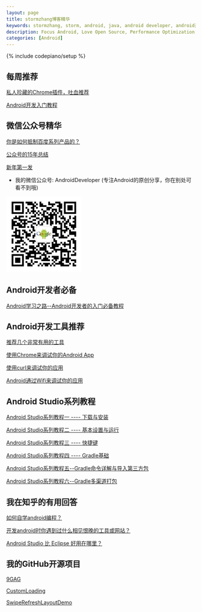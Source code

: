 ```yaml
---
layout: page
title: stormzhang博客精华
keywords: stormzhang, storm, android, java, android developer, android开发, android技术分享, performance
description: Focus Android, Love Open Source, Performance Optimization, Coding now
categories: [Android]
---
```

{% include codepiano/setup %}

## 每周推荐

[私人珍藏的Chrome插件，吐血推荐](http://stormzhang.com/devtools/2016/01/15/google-chrome-extension/)

[Android开发入门教程](http://e.jikexueyuan.com/android.html?hmsr=stormzhang_index_word_12.07)

## 微信公众号精华

[你是如何抵制百度系列产品的？](http://mp.weixin.qq.com/s?__biz=MzA4NTQwNDcyMA==&mid=402031205&idx=1&sn=15fdc90da554717debe1f84ab5749483&scene=23&srcid=0113v8SA36990IU7cIVdBnhD#rd)

[公众号的15年总结](http://mp.weixin.qq.com/s?__biz=MzA4NTQwNDcyMA==&mid=402003448&idx=1&sn=4bae6f223bac0f8dcd2b876cfbb1bb83#rd)

[新年第一发](http://mp.weixin.qq.com/s?__biz=MzA4NTQwNDcyMA==&mid=401954661&idx=1&sn=6a83a3fc68f2c9818527723d8895577b#rd)

* 我的微信公众号: AndroidDeveloper (专注Android的原创分享，你在别处可看不到哦)

<img src="/image/weixinpublic.jpg" />

## Android开发者必备

[Android学习之路--Android开发者的入门必备教程](/android/2014/07/07/learn-android-from-rookie/)

<!-- <a href="http://m.jianxun.io/event/2?from=stormzhang"><img src="http://www.jianxun.io/ad/20151101/eventno2-stormzhang-banner.png" /></a> -->

## Android开发工具推荐

[推荐几个非常有用的工具](http://stormzhang.com/android/2015/05/26/android-tools/)

[使用Chrome来调试你的Android App](http://stormzhang.com/android/2015/03/05/android-debug-use-chrome/)

[使用curl来调试你的应用](http://stormzhang.com/devtools/2014/11/07/use-curl-debug/)

[Android通过Wifi来调试你的应用](http://stormzhang.com/android/2014/08/27/adb-over-wifi/)

## Android Studio系列教程

[Android Studio系列教程一 ---- 下载与安装](http://stormzhang.com/devtools/2014/11/25/android-studio-tutorial1/)

[Android Studio系列教程二 ---- 基本设置与运行](http://stormzhang.com/devtools/2014/11/28/android-studio-tutorial2/)

[Android Studio系列教程三 ---- 快捷键](http://stormzhang.com/devtools/2014/12/09/android-studio-tutorial3/)

[Android Studio系列教程四 ---- Gradle基础](http://stormzhang.com/devtools/2014/12/18/android-studio-tutorial4/)

[Android Studio系列教程五--Gradle命令详解与导入第三方包](http://stormzhang.com/devtools/2015/01/05/android-studio-tutorial5/)

[Android Studio系列教程六--Gradle多渠道打包](http://stormzhang.com/devtools/2015/01/15/android-studio-tutorial6/)

## 我在知乎的有用回答

[如何自学android编程？](http://www.zhihu.com/question/26417244)

[开发android时你遇到过什么相见恨晚的工具或网站？](http://www.zhihu.com/question/27140400/answer/35480412)

[Android Studio 比 Eclipse 好用在哪里？](http://www.zhihu.com/question/21534929/answer/34488828)

## 我的GitHub开源项目

[9GAG](https://github.com/stormzhang/9GAG)

[CustomLoading](https://github.com/stormzhang/CustomLoading)

[SwipeRefreshLayoutDemo](https://github.com/stormzhang/SwipeRefreshLayoutDemo)

<br />

<div id="comment-hook">
<!-- 多说评论框 start -->
	<div class="ds-thread" data-thread-key="88888" data-title="{{ page.title }}" data-url="http://stormzhang.com{{ page.url }}"></div>
<!-- 多说评论框 end -->
<!-- 多说公共JS代码 start (一个网页只需插入一次) -->
<script type="text/javascript">
var duoshuoQuery = {short_name:"stormzhang"};
	(function() {
		var ds = document.createElement('script');
		ds.type = 'text/javascript';ds.async = true;
		ds.src = (document.location.protocol == 'https:' ? 'https:' : 'http:') + '//static.duoshuo.com/embed.js';
		ds.charset = 'UTF-8';
		(document.getElementsByTagName('head')[0] 
		 || document.getElementsByTagName('body')[0]).appendChild(ds);
	})();
	</script>
<!-- 多说公共JS代码 end -->
</div>
